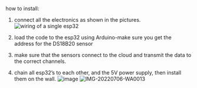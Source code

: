 how to install:
1) connect all the electronics as shown in the pictures.
![wiring of a single esp32](https://user-images.githubusercontent.com/101636430/177519766-95fc8418-0188-458b-b3d0-ff35753a130a.jpg)


2) load the code to the esp32 using Arduino-make sure you get the address for the DS18B20 sensor
3)  make sure that the sensors connect to the cloud and transmit the data to the correct channels.
4) chain all esp32’s to each other, and the 5V power supply, then install them on the wall.
![image](https://user-images.githubusercontent.com/101636430/178216996-10d3ca53-b73d-445f-8e0a-25d8068287fe.png)
![IMG-20220706-WA0013](https://user-images.githubusercontent.com/101636430/178217241-0358012e-1d42-4135-ae17-eccf514ebce1.jpg)


